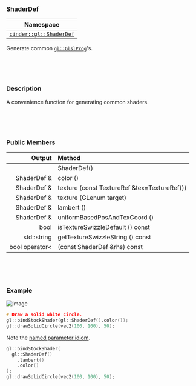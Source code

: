 ### ShaderDef

| Namespace |
|-----------|
| [`cinder::gl::ShaderDef`](https://libcinder.org/docs/branch/master/classcinder_1_1app_1_1_app_base.html)

Generate common [`gl::GlslProg`](GlslProg.md)'s.

<br>
<br>
<br>

### Description

A convenience function for generating common shaders.

<br>
<br>
<br>

### Public Members
| Output      | Method
|------------:|:----------------
|             | ShaderDef() 
| ShaderDef & | color ()
| ShaderDef & | texture (const TextureRef &tex=TextureRef())
| ShaderDef & | texture (GLenum target)
| ShaderDef & | lambert ()
| ShaderDef & | uniformBasedPosAndTexCoord ()
| bool        | isTextureSwizzleDefault () const
| std::string | getTextureSwizzleString () const
| bool operator< | (const ShaderDef &rhs) const

<br>
<br>
<br>

### Example

![image](https://cloud.githubusercontent.com/assets/2152766/14055677/a8f82880-f2db-11e5-8703-b38393bd5911.png)

```cpp
# Draw a solid white circle.
gl::bindStockShader(gl::ShaderDef().color());
gl::drawSolidCircle(vec2(100, 100), 50);
```

Note the [named parameter idiom](https://isocpp.org/wiki/faq/ctors#named-parameter-idiom).

```cpp
gl::bindStockShader(
  gl::ShaderDef()
    .lambert()
    .color()
);
gl::drawSolidCircle(vec2(100, 100), 50);
```